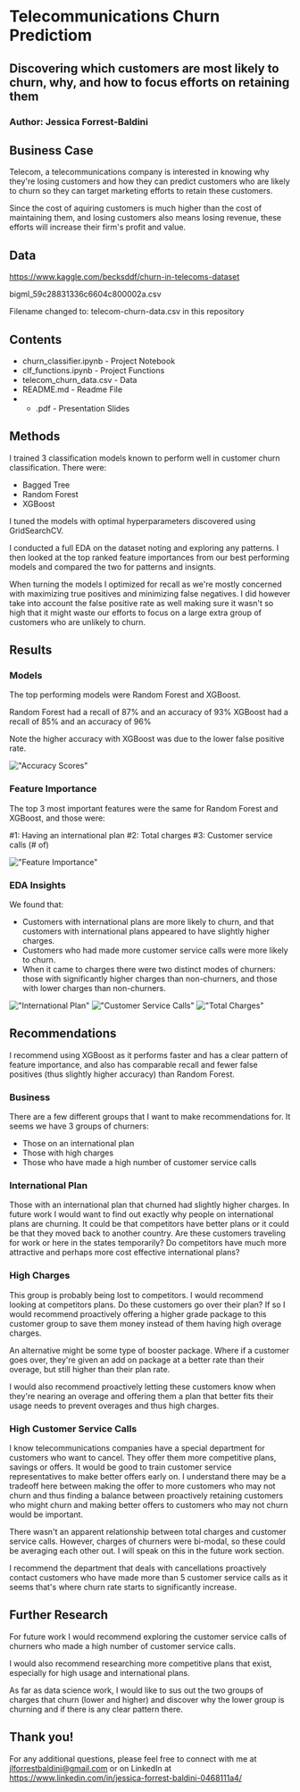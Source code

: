 # Telecommunications Churn Predictiom

## Discovering which customers are most likely to churn, why, and how to focus efforts on retaining them

### Author: Jessica Forrest-Baldini

## Business Case

Telecom, a telecommunications company is interested in knowing why they're losing customers and how they can predict customers who are likely to churn so they can target marketing efforts to retain these customers. 

Since the cost of aquiring customers is much higher than the cost of maintaining them, and losing customers also means losing revenue, these efforts will increase their firm's profit and value. 

## Data

https://www.kaggle.com/becksddf/churn-in-telecoms-dataset

bigml_59c28831336c6604c800002a.csv

Filename changed to: telecom-churn-data.csv in this repository

## Contents 

- churn_classifier.ipynb - Project Notebook
- clf_functions.ipynb - Project Functions 
- telecom_churn_data.csv - Data
- README.md - Readme File
- * .pdf - Presentation Slides

## Methods 

I trained 3 classification models known to perform well in customer churn classification. There were:
- Bagged Tree
- Random Forest
- XGBoost

I tuned the models with optimal hyperparameters discovered using GridSearchCV. 

I conducted a full EDA on the dataset noting and exploring any patterns. I then looked at the top ranked feature importances from our best performing models and compared the two for patterns and insignts.

When turning the models I optimized for recall as we're mostly concerned with maximizing true positives and minimizing false negatives. I did however take into account the false positive rate as well making sure it wasn't so high that it might waste our efforts to focus on a large extra group of customers who are unlikely to churn.

## Results

### Models 

The top performing models were Random Forest and XGBoost. 

Random Forest had a recall of 87% and an accuracy of 93%
XGBoost had a recall of 85% and an accuracy of 96%

Note the higher accuracy with XGBoost was due to the lower false positive rate. 

!["Accuracy Scores"](figures/Accuracy%20Scores.png)

### Feature Importance

The top 3 most important features were the same for Random Forest and XGBoost, and those were:

  #1: Having an international plan 
  #2: Total charges
  #3: Customer service calls (# of)
  
!["Feature Importance"](figures/feat_rank_XGB.png)
  
### EDA Insights

We found that:

- Customers with international plans are more likely to churn, and that customers with international plans appeared to have slightly higher charges.
- Customers who had made more customer service calls were more likely to churn.
- When it came to charges there were two distinct modes of churners: those with significantly higher charges than non-churners, and those with lower charges than non-churners.

!["International Plan"](figures/international%20plan.png)
!["Customer Service Calls"](figures/customer%20service%20calls.png)
!["Total Charges"](figures/total%20charges.png)


## Recommendations

I recommend using XGBoost as it performs faster and has a clear pattern of feature importance, and also has comparable recall and fewer false positives (thus slightly higher accuracy) than Random Forest.

### Business

There are a few different groups that I want to make recommendations for. It seems we have 3 groups of churners:

- Those on an international plan
- Those with high charges
- Those who have made a high number of customer service calls

###  International Plan

Those with an international plan that churned had slightly higher charges. In future work I would want to find out exactly why people on international plans are churning. It could be that competitors have better plans or it could be that they moved back to another country. Are these customers traveling for work or here in the states temporarily? Do competitors have much more attractive and perhaps more cost effective international plans?

###  High Charges

This group is probably being lost to competitors. I would recommend looking at competitors plans. Do these customers go over their plan? If so I would recommend proactively offering a higher grade package to this customer group to save them money instead of them having high overage charges.

An alternative might be some type of booster package. Where if a customer goes over, they're given an add on package at a better rate than their overage, but still higher than their plan rate.

I would also recommend proactively letting these customers know when they're nearing an overage and offering them a plan that better fits their usage needs to prevent overages and thus high charges.

###  High Customer Service Calls

I know telecommunications companies have a special department for customers who want to cancel. They offer them more competitive plans, savings or offers. It would be good to train customer service representatives to make better offers early on. I understand there may be a tradeoff here between making the offer to more customers who may not churn and thus finding a balance between proactively retaining customers who might churn and making better offers to customers who may not churn would be important.

There wasn't an apparent relationship between total charges and customer service calls. However, charges of churners were bi-modal, so these could be averaging each other out. I will speak on this in the future work section.

I recommend the department that deals with cancellations proactively contact customers who have made more than 5 customer service calls as it seems that's where churn rate starts to significantly increase.

## Further Research

For future work I would recommend exploring the customer service calls of churners who made a high number of customer service calls.

I would also recommend researching more competitive plans that exist, especially for high usage and international plans.

As far as data science work, I would like to sus out the two groups of charges that churn (lower and higher) and discover why the lower group is churning and if there is any clear pattern there.

## Thank you!

For any additional questions, please feel free to connect with me at jlforrestbaldini@gmail.com or on LinkedIn at https://www.linkedin.com/in/jessica-forrest-baldini-0468111a4/
